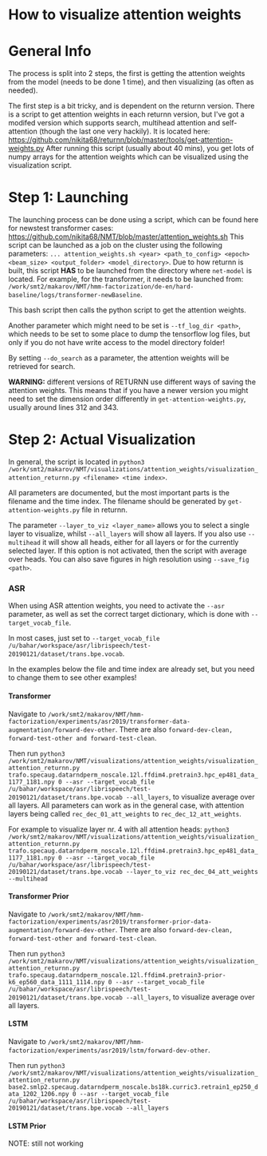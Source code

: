 # How to visualize attention weights

# General Info
The process is split into 2 steps, the first is getting the attention weights from the model (needs to be done 1 time), and then visualizing (as often as needed).

The first step is a bit tricky, and is dependent on the returnn version. There is a script to get attention weights in each returnn version, but I've got a modifed version which supports search, multihead attention and self-attention (though the last one very hackily). It is located here: https://github.com/nikita68/returnn/blob/master/tools/get-attention-weights.py
After running this script (usually about 40 mins), you get lots of numpy arrays for the attention weights which can be visualized using the visualization script.

# Step 1: Launching 

The launching process can be done using a script, which can be found here for newstest<YEAR> transformer cases: https://github.com/nikita68/NMT/blob/master/attention_weights.sh
This script can be launched as a job on the cluster using the following parameters: ```... attention_weights.sh <year> <path_to_config> <epoch> <beam_size> <output_folder> <model_directory>```. Due to how returnn is built, this script <b>HAS</b> to be launched from the directory where ```net-model``` is located. For example, for the transformer, it needs to be launched from: ```/work/smt2/makarov/NMT/hmm-factorization/de-en/hard-baseline/logs/transformer-newBaseline```.

This bash script then calls the python script to get the attention weights. 

Another parameter which might need to be set is ```--tf_log_dir <path>```, which needs to be set to some place to dump the tensorflow log files, but only if you do not have write access to the model directory folder!

By setting ``--do_search`` as a parameter, the attention weights will be retrieved for search.

<b>WARNING:</b> different versions of RETURNN use different ways of saving the attention weights. This means that if you have a newer version you might need to set the dimension order differently in ```get-attention-weights.py```, usually around lines 312 and 343.

# Step 2: Actual Visualization
In general, the script is located in ```python3 /work/smt2/makarov/NMT/visualizations/attention_weights/visualization_attention_returnn.py <filename> <time index>```.

All parameters are documented, but the most important parts is the filename and the time index. The filename should be generated by ```get-attention-weights.py``` file in returnn.

The parameter ```--layer_to_viz <layer_name>``` allows you to select a single layer to visualize, whilst ```--all_layers``` will show all layers.
If you also use ```--multihead``` it will show all heads, either for all layers or for the currently selected layer. If this option is not activated, then the script with average over heads.
You can also save figures in high resolution using ```--save_fig <path>```.

### ASR

When using ASR attention weights, you need to activate the ```--asr``` parameter, as well as set the correct target dictionary, which is done with ``--target_vocab_file``.

In most cases, just set to ```--target_vocab_file /u/bahar/workspace/asr/librispeech/test-20190121/dataset/trans.bpe.vocab```.

In the examples below the file and time index are already set, but you need to change them to see other examples! 

#### Transformer

Navigate to ```/work/smt2/makarov/NMT/hmm-factorization/experiments/asr2019/transformer-data-augmentation/forward-dev-other```. There are also ```forward-dev-clean, forward-test-other and forward-test-clean```.

Then run ```python3 /work/smt2/makarov/NMT/visualizations/attention_weights/visualization_attention_returnn.py trafo.specaug.datarndperm_noscale.12l.ffdim4.pretrain3.hpc_ep481_data_1177_1181.npy 0 --asr --target_vocab_file /u/bahar/workspace/asr/librispeech/test-20190121/dataset/trans.bpe.vocab --all_layers```, to visualize average over all layers.
All parameters can work as in the general case, with attention layers being called ```rec_dec_01_att_weights``` to ```rec_dec_12_att_weights```.

For example to visualize layer nr. 4 with all attention heads:
```python3 /work/smt2/makarov/NMT/visualizations/attention_weights/visualization_attention_returnn.py trafo.specaug.datarndperm_noscale.12l.ffdim4.pretrain3.hpc_ep481_data_1177_1181.npy 0 --asr --target_vocab_file /u/bahar/workspace/asr/librispeech/test-20190121/dataset/trans.bpe.vocab --layer_to_viz rec_dec_04_att_weights --multihead```

#### Transformer Prior

Navigate to ```/work/smt2/makarov/NMT/hmm-factorization/experiments/asr2019/transformer-prior-data-augmentation/forward-dev-other```. There are also ```forward-dev-clean, forward-test-other and forward-test-clean```.

Then run ```python3 /work/smt2/makarov/NMT/visualizations/attention_weights/visualization_attention_returnn.py trafo.specaug.datarndperm_noscale.12l.ffdim4.pretrain3-prior-k6_ep560_data_1111_1114.npy 0 --asr --target_vocab_file /u/bahar/workspace/asr/librispeech/test-20190121/dataset/trans.bpe.vocab --all_layers```, to visualize average over all layers.

#### LSTM
Navigate to ```/work/smt2/makarov/NMT/hmm-factorization/experiments/asr2019/lstm/forward-dev-other```.

Then run ```python3 /work/smt2/makarov/NMT/visualizations/attention_weights/visualization_attention_returnn.py base2.smlp2.specaug.datarndperm_noscale.bs18k.curric3.retrain1_ep250_data_1202_1206.npy 0 --asr --target_vocab_file /u/bahar/workspace/asr/librispeech/test-20190121/dataset/trans.bpe.vocab --all_layers```

#### LSTM Prior
NOTE: still not working

